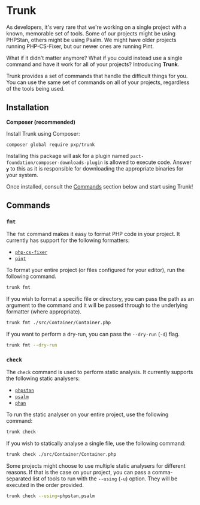 # Trunk

As developers, it's very rare that we're working on a single project with a known, memorable set of tools. Some of our projects might be using PHPStan, others might be using Psalm. We might have older projects running PHP-CS-Fixer, but our newer ones are running Pint.

What if it didn't matter anymore? What if you could instead use a single command and have it work for all of your projects? Introducing **Trunk**.

Trunk provides a set of commands that handle the difficult things for you. You can use the same set of commands on all of your projects, regardless of the tools being used.

## Installation

**Composer (recommended)**

Install Trunk using Composer:

```
composer global require pxp/trunk
```

Installing this package will ask for a plugin named `pact-foundation/composer-downloads-plugin` is allowed to execute code. Answer **`y`** to this as it is responsible for downloading the appropriate binaries for your system.

Once installed, consult the [Commands](#commands) section below and start using Trunk!

## Commands

### `fmt`

The `fmt` command makes it easy to format PHP code in your project. It currently has support for the following formatters:
* [`php-cs-fixer`](https://github.com/PHP-CS-Fixer/PHP-CS-Fixer)
* [`pint`](https://laravel.com/docs/11.x/pint)

To format your entire project (or files configured for your editor), run the following command.

```sh
trunk fmt
```

If you wish to format a specific file or directory, you can pass the path as an argument to the command and it will be passed through to the underlying formatter (where appropriate).

```sh
trunk fmt ./src/Container/Container.php
```

If you want to perform a dry-run, you can pass the `--dry-run` (`-d`) flag.

```sh
trunk fmt --dry-run
```

### `check`

The `check` command is used to perform static analysis. It currently supports the following static analysers:
* [`phpstan`](https://phpstan.org/)
* [`psalm`](https://psalm.dev/)
* [`phan`](https://github.com/phan/phan)

To run the static analyser on your entire project, use the following command:

```sh
trunk check
```

If you wish to statically analyse a single file, use the following command:

```sh
trunk check ./src/Container/Container.php
```

Some projects might choose to use multiple static analysers for different reasons. If that is the case on your project, you can pass a comma-separated list of tools to run with the `--using` (`-u`) option. They will be executed in the order provided.

```sh
trunk check --using=phpstan,psalm
```
